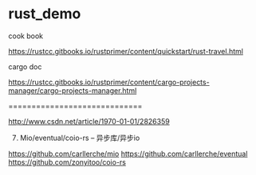 # rust_demo


cook book

https://rustcc.gitbooks.io/rustprimer/content/quickstart/rust-travel.html


cargo doc 

https://rustcc.gitbooks.io/rustprimer/content/cargo-projects-manager/cargo-projects-manager.html

=============================

http://www.csdn.net/article/1970-01-01/2826359

7. Mio/eventual/coio-rs – 异步库/异步io

https://github.com/carllerche/mio
https://github.com/carllerche/eventual
https://github.com/zonyitoo/coio-rs
